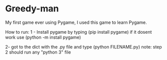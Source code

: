 # Greedy-man
My first game ever using Pygame, I used this game to learn Pygame.

How to run:
1 - Install pygame by typing (pip install pygame)
if it dosent work use (python -m install pygame)

2- got to the dict with the .py file and type (python FILENAME.py) 
note: step 2 should run any "python 3" file
